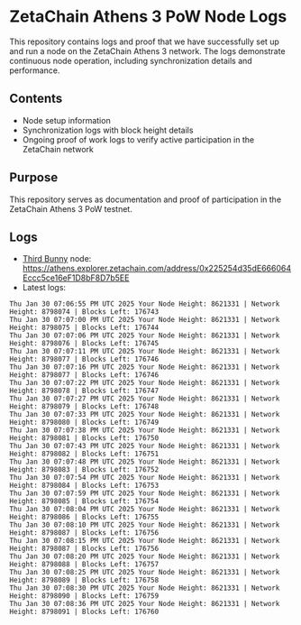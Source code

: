 # ZetaChain Athens 3 PoW Node Logs
This repository contains logs and proof that we have successfully set up and run a node on the ZetaChain Athens 3 network. The logs demonstrate continuous node operation, including synchronization details and performance.

## Contents
- Node setup information
- Synchronization logs with block height details
- Ongoing proof of work logs to verify active participation in the ZetaChain network

## Purpose
This repository serves as documentation and proof of participation in the ZetaChain Athens 3 PoW testnet.

## Logs

- [Third Bunny](https://thirdbunny.xyz/) node: https://athens.explorer.zetachain.com/address/0x225254d35dE666064Eccc5ce16eF1D8bF8D7b5EE
- Latest logs:
```
Thu Jan 30 07:06:55 PM UTC 2025 Your Node Height: 8621331 | Network Height: 8798074 | Blocks Left: 176743
Thu Jan 30 07:07:00 PM UTC 2025 Your Node Height: 8621331 | Network Height: 8798075 | Blocks Left: 176744
Thu Jan 30 07:07:06 PM UTC 2025 Your Node Height: 8621331 | Network Height: 8798076 | Blocks Left: 176745
Thu Jan 30 07:07:11 PM UTC 2025 Your Node Height: 8621331 | Network Height: 8798077 | Blocks Left: 176746
Thu Jan 30 07:07:16 PM UTC 2025 Your Node Height: 8621331 | Network Height: 8798077 | Blocks Left: 176746
Thu Jan 30 07:07:22 PM UTC 2025 Your Node Height: 8621331 | Network Height: 8798078 | Blocks Left: 176747
Thu Jan 30 07:07:27 PM UTC 2025 Your Node Height: 8621331 | Network Height: 8798079 | Blocks Left: 176748
Thu Jan 30 07:07:33 PM UTC 2025 Your Node Height: 8621331 | Network Height: 8798080 | Blocks Left: 176749
Thu Jan 30 07:07:38 PM UTC 2025 Your Node Height: 8621331 | Network Height: 8798081 | Blocks Left: 176750
Thu Jan 30 07:07:43 PM UTC 2025 Your Node Height: 8621331 | Network Height: 8798082 | Blocks Left: 176751
Thu Jan 30 07:07:48 PM UTC 2025 Your Node Height: 8621331 | Network Height: 8798083 | Blocks Left: 176752
Thu Jan 30 07:07:54 PM UTC 2025 Your Node Height: 8621331 | Network Height: 8798084 | Blocks Left: 176753
Thu Jan 30 07:07:59 PM UTC 2025 Your Node Height: 8621331 | Network Height: 8798085 | Blocks Left: 176754
Thu Jan 30 07:08:04 PM UTC 2025 Your Node Height: 8621331 | Network Height: 8798086 | Blocks Left: 176755
Thu Jan 30 07:08:10 PM UTC 2025 Your Node Height: 8621331 | Network Height: 8798087 | Blocks Left: 176756
Thu Jan 30 07:08:15 PM UTC 2025 Your Node Height: 8621331 | Network Height: 8798087 | Blocks Left: 176756
Thu Jan 30 07:08:20 PM UTC 2025 Your Node Height: 8621331 | Network Height: 8798088 | Blocks Left: 176757
Thu Jan 30 07:08:25 PM UTC 2025 Your Node Height: 8621331 | Network Height: 8798089 | Blocks Left: 176758
Thu Jan 30 07:08:30 PM UTC 2025 Your Node Height: 8621331 | Network Height: 8798090 | Blocks Left: 176759
Thu Jan 30 07:08:36 PM UTC 2025 Your Node Height: 8621331 | Network Height: 8798091 | Blocks Left: 176760
```
